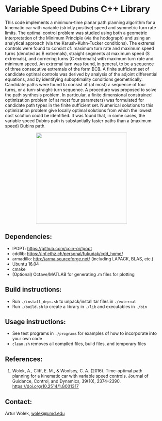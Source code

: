 # Variable Speed Dubins C++ Library

This code implements a minimum-time planar path planning algorithm for a kinematic car with variable (strictly positive) speed and symmetric turn rate limits. The optimal control problem was studied using both a geometric interpretation of the Minimum Principle (via the hodograph) and using an analytical approach (via the Karush-Kuhn-Tucker conditions). The extremal controls were found to consist of: maximum turn rate and maximum speed turns (denoted as B extremals), straight segments at maximum speed  (S extremals), and cornering turns (C extremals) with maximum turn rate and minimum speed. An extremal turn was found, in general, to be a sequence of three consecutive extremals of the form BCB. A finite sufficient set of candidate optimal controls was derived by analysis of the adjoint differential equations, and by identifying suboptimality conditions geometrically. Candidate paths were found to consist of (at most) a sequence of four turns, or a turn-straight-turn sequence.  A procedure was proposed to solve the path synthesis problem. In particular, a finite dimensional constrained optimization problem (of at most four parameters) was formulated for candidate path types in the finite sufficient set. Numerical solutions to this optimization problem give locally optimal solutions from which the lowest cost solution could be identified. It was found that, in some cases, the variable speed Dubins path is substantially faster paths than a (maximum speed) Dubins path.

<p align="center"> 
<img src="http://arturwolek.com/img/VariableSpeedDubins.png" width="300">
</p>

## Dependencies:
- IPOPT: https://github.com/coin-or/Ipopt
- cddlib: https://inf.ethz.ch/personal/fukudak/cdd_home/
- armadillo: http://arma.sourceforge.net/ (including LAPACK, BLAS, etc.)
- Ubuntu 16.04
- cmake
- (Optional) Octave/MATLAB
  for generating .m files for plotting

## Build instructions:
- Run `./install_deps.sh` to unpack/install tar files in `./external`
- Run `./build.sh` to create a library in `./lib` and executables in `./bin`

## Usage instructions:
- See test programs in `./programs` for examples of how to incorporate into your own code
- `clean.sh` removes all compiled files, build files, and temporary files 

## References:

1. Wolek, A., Cliff, E. M., & Woolsey, C. A. (2016). Time-optimal path planning for a kinematic car with variable speed controls. Journal of Guidance, Control, and Dynamics, 39(10), 2374–2390.
https://doi.org/10.2514/1.G001317

## Contact:
Artur Wolek, wolek@umd.edu

